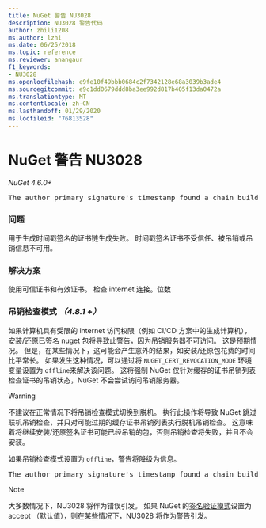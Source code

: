 ```yaml
---
title: NuGet 警告 NU3028
description: NU3028 警告代码
author: zhili1208
ms.author: lzhi
ms.date: 06/25/2018
ms.topic: reference
ms.reviewer: anangaur
f1_keywords:
- NU3028
ms.openlocfilehash: e9fe10f49bbb0684c2f7342128e68a3039b3ade4
ms.sourcegitcommit: e9c1dd0679ddd8ba3ee992d817b405f13da0472a
ms.translationtype: MT
ms.contentlocale: zh-CN
ms.lasthandoff: 01/29/2020
ms.locfileid: "76813528"
---
```

# <a name="nuget-warning-nu3028"></a>NuGet 警告 NU3028

*NuGet 4.6.0+*

<pre>The author primary signature's timestamp found a chain building issue: The revocation function was unable to check revocation because the revocation server could not be reached. For more information, visit https://aka.ms/certificateRevocationMode</pre>

### <a name="issue"></a>问题
用于生成时间戳签名的证书链生成失败。 时间戳签名证书不受信任、被吊销或吊销信息不可用。

### <a name="solution"></a>解决方案
使用可信证书和有效证书。 检查 internet 连接。位数

### <a name="revocation-check-mode-481"></a>吊销检查模式 *（4.8.1 +）*
如果计算机具有受限的 internet 访问权限（例如 CI/CD 方案中的生成计算机），安装/还原已签名 nuget 包将导致此警告，因为吊销服务器不可访问。 这是预期情况。
但是，在某些情况下，这可能会产生意外的结果，如安装/还原包花费的时间比平常长。 如果发生这种情况，可以通过将 `NUGET_CERT_REVOCATION_MODE` 环境变量设置为 `offline`来解决该问题。 这将强制 NuGet 仅针对缓存的证书吊销列表检查证书的吊销状态，NuGet 不会尝试访问吊销服务器。

> [!Warning]
> 不建议在正常情况下将吊销检查模式切换到脱机。 执行此操作将导致 NuGet 跳过联机吊销检查，并只对可能过期的缓存证书吊销列表执行脱机吊销检查。 这意味着将继续安装/还原签名证书可能已经吊销的包，否则吊销检查将失败，并且不会安装。

如果吊销检查模式设置为 `offline`，警告将降级为信息。

<pre>The author primary signature's timestamp found a chain building issue: The revocation function was unable to check revocation because the certificate is not available in the cached certificate revocation list and NUGET_CERT_REVOCATION_MODE environment variable has been set to offline. For more information, visit https://aka.ms/certificateRevocationMode.</pre>

> [!Note]
> 大多数情况下，NU3028 将作为错误引发。 如果 NuGet 的[签名验证模式](../../consume-packages/installing-signed-packages.md#configure-package-signature-requirements)设置为 accept （默认值），则在某些情况下，NU3028 将作为警告引发。
